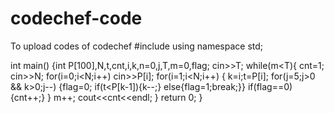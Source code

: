 # codechef-code
To upload codes of codechef
#include <iostream>
using namespace std;

int main() 
{int P[100],N,t,cnt,i,k,n=0,j,T,m=0,flag;
    cin>>T;
    while(m<T){
    	cnt=1;
	cin>>N;
	for(i=0;i<N;i++)
	    cin>>P[i];
	for(i=1;i<N;i++)
	{   k=i;t=P[i];
	    for(j=5;j>0 && k>0;j--)
	    {flag=0;
	    if(t<P[k-1]){k--;}
	    else{flag=1;break;}}
	    if(flag==0){cnt++;}
	}
	m++;
	cout<<cnt<<endl;
    }
	return 0;
}
